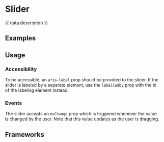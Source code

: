 <script setup>
  import React from './react.md';
  import Vue from './vue.md';
  import data from './data.json';
  import { mapFrameworkStatuses } from '../utils.js';
</script>

# Slider

{{ data.description }}

<components-status v-bind="mapFrameworkStatuses(data.frameworks)" />

## Examples
<ThemeSwitcher />
<slider-example />

## Usage

<component-design-guidelines name="Warp - Components / Slider" link="https://www.figma.com/file/nkiRpuVu6XRfvY96BA80H8/Components-overview?type=design&node-id=377-23902&mode=design" />

### Accessibility

To be accessible, an `aria-label` prop should be provided to the slider. If the slider is labeled by a separate element, use the `labelledby` prop with the id of the labeling element instead.

### Events

The slider accepts an `onChange` prop which is triggered whenever the value is changed by the user. Note that this value updates as the user is dragging.

<component-questions />

## Frameworks

<tabs-content>
  <template #react>
   <react />
  </template>
  <template #vue>
    <vue />
  </template>
</tabs-content>
